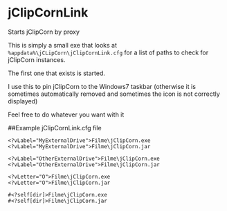 # jClipCornLink
Starts jClipCorn by proxy

This is simply a small exe that looks at `%appdata%\jCLipCorn\jClipCornLink.cfg` for a list of paths to check for jClipCorn instances.

The first one that exists is started.

I use this to pin jClipCorn to the Windows7 taskbar (otherwise it is sometimes automatically removed and sometimes the icon is not correctly displayed)

Feel free to do whatever you want with it





##Example jClipCornLink.cfg file

~~~
<?vLabel="MyExternalDrive">Filme\jClipCorn.exe
<?vLabel="MyExternalDrive">Filme\jClipCorn.jar

<?vLabel="OtherExternalDrive">Filme\jClipCorn.exe
<?vLabel="OtherExternalDrive">Filme\jClipCorn.jar

<?vLetter="O">Filme\jClipCorn.exe
<?vLetter="O">Filme\jClipCorn.jar

#<?self[dir]>Filme\jClipCorn.exe
#<?self[dir]>Filme\jClipCorn.jar
~~~
